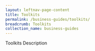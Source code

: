 ```yaml
---
layout: leftnav-page-content
title: Toolkits
permalink: /business-guides/toolkits/
breadcrumb: Toolkits
collection_name: business-guides
---
```

Toolkits Description
